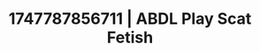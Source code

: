 ---
categories:
- Midnight fantasy
- Kinky dreams
- Naughty expression
- Hand over mouth play
- Heat of the moment
image: /assets/images/1747787856711.jpg
layout: post
seo:
  description: Featured content with high-quality ABDL Play, Scat Fetish. HD images
    available.
  keywords: ABDL Play, Scat Fetish
  og_image: /assets/images/1747787856711.jpg
  schema_type: VisualArtwork
tags:
- ABDL Play
- Scat Fetish
- '#1747787856711'
title: 1747787856711 | ABDL Play Scat Fetish
---